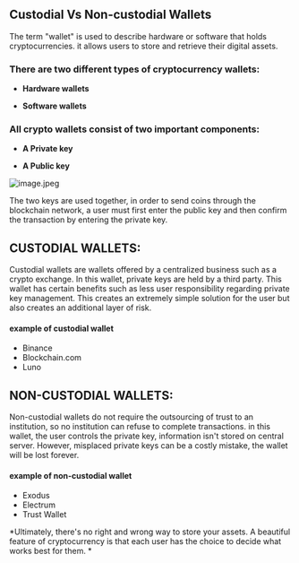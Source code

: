## Custodial Vs Non-custodial Wallets

The term "wallet" is used to describe hardware or software that holds cryptocurrencies. it allows users to store and retrieve their digital assets.


 ### **There are two different types of cryptocurrency wallets**:

- **Hardware wallets**

- **Software wallets**

### **All crypto wallets consist of two important components**:

- **A Private key** 

- **A Public key**



![image.jpeg](https://cdn.hashnode.com/res/hashnode/image/upload/v1648934681903/dv_d2BPDd.jpeg)



The two keys are used together, in order to send coins through the blockchain network, a user must first enter the public key and then confirm the transaction by entering the private key.


## **CUSTODIAL WALLETS**:

Custodial wallets are wallets offered by a centralized business such as a crypto exchange.
In this wallet, private keys are held by a third party.
This wallet has certain benefits such as less user responsibility regarding private key management. 
This creates an extremely simple solution for the user but also creates an additional layer of risk.


#### example of custodial wallet

- Binance
- Blockchain.com
- Luno


## **NON-CUSTODIAL WALLETS**:

Non-custodial wallets do not require the outsourcing of trust to an institution, so no institution can refuse to complete transactions.
in this wallet, the user controls the private key, information isn't stored on central server.
However, misplaced private keys can be a costly mistake, the wallet will be lost forever.


#### example of non-custodial wallet

- Exodus
- Electrum
- Trust Wallet


*Ultimately, there's no right and wrong way to store your assets. A beautiful feature of cryptocurrency is that each user has the choice to decide what works best for them.
*